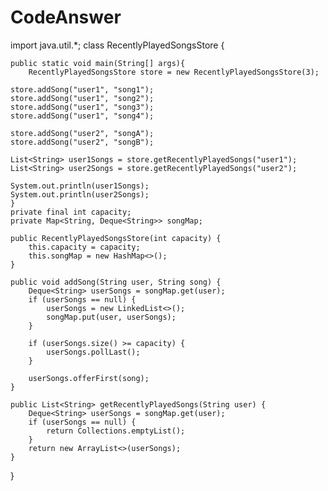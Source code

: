 # CodeAnswer
import java.util.*;
class RecentlyPlayedSongsStore {
    
    public static void main(String[] args){
        RecentlyPlayedSongsStore store = new RecentlyPlayedSongsStore(3);
    
    store.addSong("user1", "song1");
    store.addSong("user1", "song2");
    store.addSong("user1", "song3");
    store.addSong("user1", "song4");
    
    store.addSong("user2", "songA");
    store.addSong("user2", "songB");
    
    List<String> user1Songs = store.getRecentlyPlayedSongs("user1");
    List<String> user2Songs = store.getRecentlyPlayedSongs("user2");
    
    System.out.println(user1Songs);
    System.out.println(user2Songs);
    }
    private final int capacity;
    private Map<String, Deque<String>> songMap;

    public RecentlyPlayedSongsStore(int capacity) {
        this.capacity = capacity;
        this.songMap = new HashMap<>();
    }

    public void addSong(String user, String song) {
        Deque<String> userSongs = songMap.get(user);
        if (userSongs == null) {
            userSongs = new LinkedList<>();
            songMap.put(user, userSongs);
        }

        if (userSongs.size() >= capacity) {
            userSongs.pollLast();
        }

        userSongs.offerFirst(song);
    }

    public List<String> getRecentlyPlayedSongs(String user) {
        Deque<String> userSongs = songMap.get(user);
        if (userSongs == null) {
            return Collections.emptyList();
        }
        return new ArrayList<>(userSongs);
    }
}
